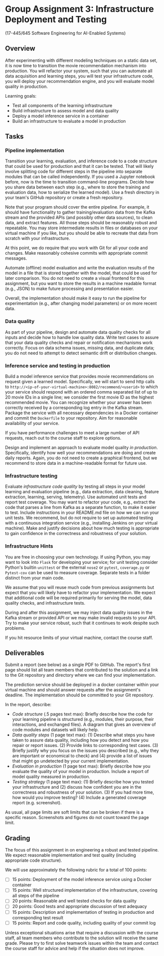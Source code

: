 # Group Assignment 3: Infrastructure Deployment and Testing

(17-445/645 Software Engineering for AI-Enabled Systems)

## Overview

After experimenting with different modeling techniques on a static data set, it is now time to transition the movie recommendation mechanism into production.
You will refactor your system, such that you can automate all data acquisition and learning steps,
you will test your infrastructure code,
you will deploy your recommendation engine,
and you will evaluate model quality in production.

Learning goals:
* Test all components of the learning infrastructure
* Build infrastructure to assess model and data quality
* Deploy a model inference service in a container
* Build an infrastructure to evaluate a model in production



## Tasks

### Pipeline implementation

Transition your learning, evaluation, and inference code to a code structure
that could be used for production and that it can be tested. That will likely
involve splitting code for different steps in the pipeline into separate
modules that can be called independently.
If you used a Jupyter notebook before, now is the time to transition
command-line programs.
Decide how you share data between
each step (e.g., where to store the training and evaluation data, 
how to serialize the learned model). Use a fresh directory in your team's GitHub
repository or create a fresh repository.

Note that your program should cover the entire pipeline. For example, it
should have functionality to gather training/evaluation data from the Kafka
stream and the provided APIs (and possibly other data sources), to clean data,
and extract features. All those steps should be reasonably robust and
repeatable. You may store intermediate results in files or databases on your
virtual machine if you like, but you should be able to recreate that data from
scratch with your infrastructure.

At this point, we do require that you work with Git for all your code and
changes. Make reasonably cohesive commits with appropriate commit messages.

Automate (offline) model evaluation and write the evaluation results of
the model in a file that is stored together with the model, that could be
used for later comparison. You do not need to create a visual frontend 
for this assignment,
but you want to store the results in a machine readable format (e.g., JSON)
to make future processing and presentation easier.

Overall, the implementation should make it easy to run the pipeline for experimentation
(e.g., after changing model parameters) or on more recent data.


### Data quality

As part of your pipeline, design and automate data quality checks for all
inputs and decide how to handle low quality data. Write test cases to assure
that your data quality checks and repair or notification mechanisms work
correctly. Focus on data schema issues, missing data, and duplicate data;
you do not need to attempt to detect semantic drift or distribution changes.


### Inference service and testing in production

Build a model inference service that provides movie recommendations on request
given a learned model.
Specifically, we will start to send http calls to 
`http://<ip-of-your-virtual-machine>:8082/recommend/<userid>`
to which your service should respond with an ordered comma separated list of up to
20 movie IDs in a single line; we consider the first movie ID as the highest
recommended movie. You can recognize whether your answer
has been correctly received by a corresponding log entry in the Kafka stream.
Package the service with all necessary dependencies in a Docker container
and commit the `Dockerfile` to your repository.
Aim for reasonable availability of your service.

If you have performance challenges to meet a large number of API requests,
reach out to the course staff to explore options.

Design and implement an approach to evaluate model quality *in production*.
Specifically, identify how well your recommendations are doing
and create daily reports.
Again, you do not need to create a graphical frontend, but we recommend
to store data in a machine-readable format for future use.

### Infrastructure testing

Evaluate *infrastructure code quality* by testing all steps in your model
learning and evaluation pipeline  (e.g., data extraction, data cleaning,
feature extraction, learning,  serving, telemetry). Use automated unit tests
and report test coverage. You may want to refactor your code, e.g., extract
the code that parses a line from Kafka as a separate function, to make it
easier to test. Include instructions in your README.md file on how we can run
your unit tests. We recommend, but do not require to set up automated testing
with a continuous integration service (e.g., installing Jenkins on your
virtual machine). Make and justify decisions about how much testing is
appropriate to gain confidence in the correctness and robustness of your
solution.


### Infrastructure Hints

You are free in choosing your own technology. If using Python, you may 
want to look into `Flask` for developing your service; for unit testing
consider Python's builtin `unittest` or the external `nose2` or `pytest`,
`coverage.py` or `Pytest-cov` can be used to measure coverage.
Separate tests in a folder distinct from your main code.

We assume that you will reuse much code from previous assignments but
expect that you will likely have to refactor your implementation.
We expect that additional code will be required primarily for 
serving the model, data quality checks, and infrastructure tests.

During and after this assignment, we may inject data quality issues
in the Kafka stream or provided API or we may make invalid requests
to your API. Try to make your service robust, such that it continues
to work despite such problems.

If you hit resource limits of your virtual machine, contact the course staff.

## Deliverables

Submit a report (see below) as a single PDF to GitHub.
The report's first page should list all team members that contributed to the solution
and a link to the Git repository and directory where we can find your implementation.

The prediction service should be deployed in a docker container within your virtual machine 
and should answer requests after the assignment's deadline. 
The implementation should be committed to your Git repository.

In the report, describe:
* *Code structure* (.5 pages text max): Briefly describe how the code for your learning pipeline is structured (e.g., modules, their purpose, their interactions, and exchanged files). A diagram that gives an overview of code modules and datasets will likely help.
* *Data quality steps* (1 page text max): (1) Describe what steps you have taken to assure data quality, including how you detect and how you repair or report issues. (2) Provide links to corresponding test cases. (3) Briefly justify why you focus on the issues you described (e.g., why they are important or economical to check) and (4) provide a list of issues that might go undetected by your current implementation.
* *Evaluation in production* (1 page text max): Briefly describe how you evaluate the quality of your model in production. Include a report of model quality measured in production.
* *Testing strategy* (1 page text max): (1) Briefly describe how you tested your infrastructure and (2) discuss how confident you are in the correctness and robustness of your solution. (3) If you had more time, how would you improve testing? (4) Include a generated coverage report (e.g. screenshot).

As usual, all page limits are soft limits that can be broken if there is a specific reason. Screenshots and figures do not count toward the page limit.



## Grading

The focus of this assignment in on engineering a robust and tested pipeline. We expect
reasonable implementation and test quality (including appropriate code structure).

We will use approximately the following rubric for a total of 100 points:
 - [ ] 15 points: Deployment of the model inference service using a Docker container
 - [ ] 15 points: Well structured implementation of the infrastructure, covering all steps of the pipeline
 - [ ] 20 points: Reasonable and well tested checks for data quality
 - [ ] 20 points: Good tests and appropriate discussion of test adequacy
 - [ ] 15 points: Description and implementation of testing in production and corresponding test result
 - [ ] 15 points: Report and code quality, including quality of your commit log

Unless exceptional situations arise that require a discussion with the course staff, all team members who contribute to the solution will receive the same grade. Please try to first solve teamwork issues within the team and contact the course staff for advice and help if the situation does not improve.
